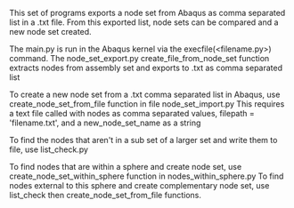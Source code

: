 This set of programs exports a node set from Abaqus as comma separated list in a .txt file. 
From this exported list, node sets can be compared and a new node set created. 

The main.py is run in the Abaqus kernel via the execfile(<filename.py>) command.
The node_set_export.py create_file_from_node_set function extracts nodes from assembly set and exports to .txt as comma separated list


To create a new node set from a .txt comma separated list in Abaqus, use create_node_set_from_file function in file node_set_import.py 
This requires a text file called with nodes as comma separated values, filepath = 'filename.txt', and a new_node_set_name as a string

To find the nodes that aren't in a sub set of a larger set and write them to file, use list_check.py

To find nodes that are within a sphere and create node set, use create_node_set_within_sphere function in nodes_within_sphere.py
To find nodes external to this sphere and create complementary node set, use list_check then create_node_set_from_file functions. 

